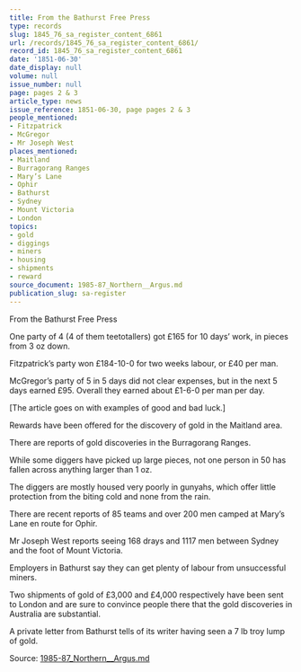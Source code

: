```yaml
---
title: From the Bathurst Free Press
type: records
slug: 1845_76_sa_register_content_6861
url: /records/1845_76_sa_register_content_6861/
record_id: 1845_76_sa_register_content_6861
date: '1851-06-30'
date_display: null
volume: null
issue_number: null
page: pages 2 & 3
article_type: news
issue_reference: 1851-06-30, page pages 2 & 3
people_mentioned:
- Fitzpatrick
- McGregor
- Mr Joseph West
places_mentioned:
- Maitland
- Burragorang Ranges
- Mary’s Lane
- Ophir
- Bathurst
- Sydney
- Mount Victoria
- London
topics:
- gold
- diggings
- miners
- housing
- shipments
- reward
source_document: 1985-87_Northern__Argus.md
publication_slug: sa-register
---
```


From the Bathurst Free Press

One party of 4 (4 of them teetotallers) got £165 for 10 days’ work, in pieces from 3 oz down.

Fitzpatrick’s party won £184-10-0 for two weeks labour, or £40 per man.

McGregor’s party of 5 in 5 days did not clear expenses, but in the next 5 days earned £95.  Overall they earned about £1-6-0 per man per day.

[The article goes on with examples of good and bad luck.]

Rewards have been offered for the discovery of gold in the Maitland area.

There are reports of gold discoveries in the Burragorang Ranges.

While some diggers have picked up large pieces, not one person in 50 has fallen across anything larger than 1 oz.

The diggers are mostly housed very poorly in gunyahs, which offer little protection from the biting cold and none from the rain.

There are recent reports of 85 teams and over 200 men camped at Mary’s Lane en route for Ophir.

Mr Joseph West reports seeing 168 drays and 1117 men between Sydney and the foot of Mount Victoria.

Employers in Bathurst say they can get plenty of labour from unsuccessful miners.

Two shipments of gold of £3,000 and £4,000 respectively have been sent to London and are sure to convince people there that the gold discoveries in Australia are substantial.

A private letter from Bathurst tells of its writer having seen a 7 lb troy lump of gold.

Source: [1985-87_Northern__Argus.md](/downloads/markdown/1985-87_Northern__Argus.md)
